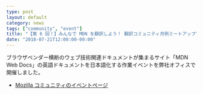 ```yaml
---
type: post
layout: default
category: news
tags: ["community", "event"]
title: "【第 6 回！】みんなで MDN を翻訳しよう！ 翻訳コミュニティ月例ミートアップ"
date: "2018-07-21T12:00:00-09:00"
---
```

ブラウザベンダー横断のウェブ技術関連ドキュメントが集まるサイト「MDN Web Docs」の英語ドキュメントを日本語化する作業イベントを弊社オフィスで開催しました。

* [Mozilla コミュニティのイベントページ](https://mozilla.doorkeeper.jp/events/77011)
